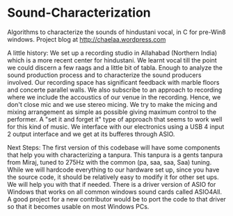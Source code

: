 Sound-Characterization
======================

Algorithms to characterize the sounds of hindustani vocal, in C for pre-Win8 windows.
Project blog at http://chaelaa.wordpress.com

A little history:
We set up a recording studio in Allahabad (Northern India) which is a more recent center for hindustani. We learnt vocal till the point we could discern a few raags and a little bit of tabla. Enough to analyze the sound production process and to characterize the sound producers involved. Our recording space has significant feedback with marble floors and concerte parallel walls. We also subscribe to an approach to recording where we include the accoustics of our venue in the recording. Hence, we don't close mic and we use stereo micing. We try to make the micing and mixing arrangement as simple as possible giving maximum control to the performer. A "set it and forget it" type of approach that seems to work well for this kind of music. We interface with our electronics using a USB 4 input 2 output interface and we get at its bufferes through ASIO.

Next Steps:
The first version of this codebase will have some components that help you with characterizing a tanpura. This tanpura is a gents tanpura from Miraj, tuned to 275Hz with the common (pa, saa, saa, Saa) tuning. While we will hardcode everything to our hardware set up, since you have the source code, it should be relatively easy to modify it for other set ups. We will help you with that if needed. There is a driver version of ASIO for Windows that works on all common windows sound cards called ASIO4All. A good project for a new contributor would be to port the code to that driver so that it becomes usable on most Windows PCs.

